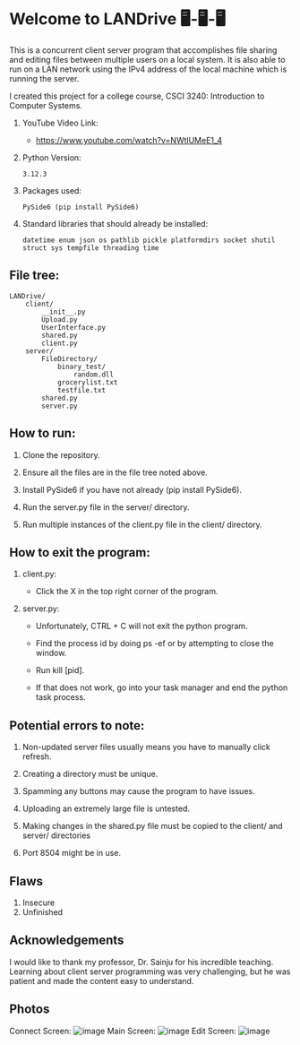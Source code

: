 # Welcome to LANDrive 🖥-🖥-🖥

This is a concurrent client server program that accomplishes file sharing and editing files between multiple users on a local system. It is also able to run on a LAN network using the IPv4 address of the local machine which is running the server. 

I created this project for a college course, CSCI 3240: Introduction to Computer Systems.

1. YouTube Video Link:
    - https://www.youtube.com/watch?v=NWtlUMeE1_4
        
2. Python Version:

   `3.12.3`

4. Packages used: 

   `PySide6 (pip install PySide6)`
  
6. Standard libraries that should already be installed:
  
    `datetime
    enum
    json
    os
    pathlib
    pickle
    platformdirs
    socket
    shutil
    struct
    sys
    tempfile
    threading
    time`


## File tree:

    LANDrive/
        client/
            __init__.py
            Upload.py
            UserInterface.py
            shared.py
            client.py
        server/
            FileDirectory/
                binary_test/
                    random.dll
                grocerylist.txt
                testfile.txt
            shared.py
            server.py

## How to run:

1. Clone the repository.

2. Ensure all the files are in the file tree noted above.
    
3. Install PySide6 if you have not already (pip install PySide6).
    
4. Run the server.py file in the server/ directory. 
    
5. Run multiple instances of the client.py file in the client/ directory.


## How to exit the program: 
    
1. client.py: 
   - Click the X in the top right corner of the program.
    
2. server.py:
    * Unfortunately, CTRL + C will not exit the python program.
        
    * Find the process id by doing ps -ef or by attempting to close the window.
    * Run kill [pid]. 

    * If that does not work, go into your task manager and end the python task process.


## Potential errors to note:

1. Non-updated server files usually means you have to manually click refresh.
    
2. Creating a directory must be unique. 
    
3. Spamming any buttons may cause the program to have issues. 
    
4. Uploading an extremely large file is untested.

5. Making changes in the shared.py file must be copied to the client/ and server/ directories

6. Port 8504 might be in use.

## Flaws
1. Insecure
2. Unfinished

## Acknowledgements
I would like to thank my professor, Dr. Sainju for his incredible teaching. Learning about client server programming was very challenging, but he was patient and made the content easy to understand. 

## Photos
Connect Screen:
![image](https://github.com/elijahxz/LANDrive/assets/98658210/e808a1b1-9dd3-4338-b192-e8314b2f91d8)
Main Screen:
![image](https://github.com/elijahxz/LANDrive/assets/98658210/5064f7ba-19ac-4096-b63e-cb7af87b0372)
Edit Screen:
![image](https://github.com/elijahxz/LANDrive/assets/98658210/53ff63a5-4c38-4982-a216-7aafb9c402c6)


